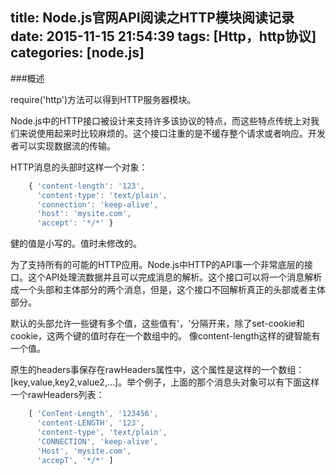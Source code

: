 title: Node.js官网API阅读之HTTP模块阅读记录
date: 2015-11-15 21:54:39
tags: [Http，http协议]
categories: [node.js]
---


###概述

require('http')方法可以得到HTTP服务器模块。

Node.js中的HTTP接口被设计来支持许多该协议的特点，而这些特点传统上对我们来说使用起来时比较麻烦的。这个接口注重的是不缓存整个请求或者响应。开发者可以实现数据流的传输。

HTTP消息的头部时这样一个对象：

```javascript
	{ 'content-length': '123',
	  'content-type': 'text/plain',
	  'connection': 'keep-alive',
	  'host': 'mysite.com',
	  'accept': '*/*' }
```
健的值是小写的。值时未修改的。

为了支持所有的可能的HTTP应用。Node.js中HTTP的API事一个非常底层的接口。这个API处理流数据并且可以完成消息的解析。这个接口可以将一个消息解析成一个头部和主体部分的两个消息，但是，这个接口不回解析真正的头部或者主体部分。

默认的头部允许一些键有多个值，这些值有'，'分隔开来，除了set-cookie和cookie，这两个键的值时存在一个数组中的。
像content-length这样的键智能有一个值。

原生的headers事保存在rawHeaders属性中，这个属性是这样的一个数组：[key,value,key2,value2,...]。举个例子，上面的那个消息头对象可以有下面这样一个rawHeaders列表：

```javascript
	[ 'ConTent-Length', '123456',
	  'content-LENGTH', '123',
	  'content-type', 'text/plain',
	  'CONNECTION', 'keep-alive',
	  'Host', 'mysite.com',
	  'accepT', '*/*' ]
```







